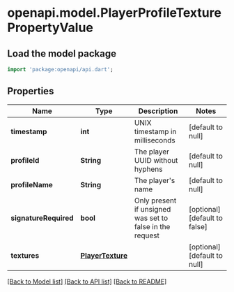 # openapi.model.PlayerProfileTexturePropertyValue

## Load the model package
```dart
import 'package:openapi/api.dart';
```

## Properties
Name | Type | Description | Notes
------------ | ------------- | ------------- | -------------
**timestamp** | **int** | UNIX timestamp in milliseconds | [default to null]
**profileId** | **String** | The player UUID without hyphens | [default to null]
**profileName** | **String** | The player&#39;s name | [default to null]
**signatureRequired** | **bool** | Only present if unsigned was set to false in the request | [optional] [default to false]
**textures** | [**PlayerTexture**](PlayerTexture.md) |  | [optional] [default to null]

[[Back to Model list]](../README.md#documentation-for-models) [[Back to API list]](../README.md#documentation-for-api-endpoints) [[Back to README]](../README.md)


